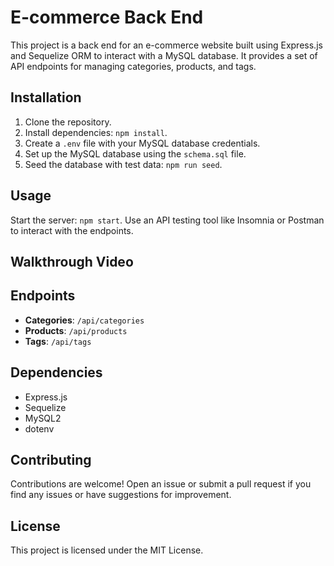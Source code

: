 # E-commerce Back End

This project is a back end for an e-commerce website built using Express.js and Sequelize ORM to interact with a MySQL database. It provides a set of API endpoints for managing categories, products, and tags.

## Installation

1. Clone the repository.
2. Install dependencies: `npm install`.
3. Create a `.env` file with your MySQL database credentials.
4. Set up the MySQL database using the `schema.sql` file.
5. Seed the database with test data: `npm run seed`.

## Usage

Start the server: `npm start`.
Use an API testing tool like Insomnia or Postman to interact with the endpoints.

## Walkthrough Video


## Endpoints

- **Categories**: `/api/categories`
- **Products**: `/api/products`
- **Tags**: `/api/tags`

## Dependencies

- Express.js
- Sequelize
- MySQL2
- dotenv

## Contributing

Contributions are welcome! Open an issue or submit a pull request if you find any issues or have suggestions for improvement.

## License

This project is licensed under the MIT License.
